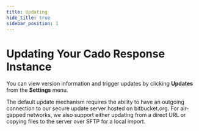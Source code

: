 ```yaml
---
title: Updating
hide_title: true
sidebar_position: 1
---
```



# Updating Your Cado Response Instance

You can view version information and trigger updates by clicking **Updates** from the **Settings** menu.

The default update mechanism requires the ability to have an outgoing connection to our secure update server hosted on bitbucket.org. For air-gapped networks, we also support either updating from a direct URL or copying files to the server over SFTP for a local import.

